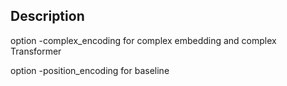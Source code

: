 ## Description

option -complex_encoding for complex embedding and complex Transformer

option -position_encoding for baseline


